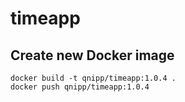 # timeapp

## Create new Docker image

```
docker build -t qnipp/timeapp:1.0.4 .
docker push qnipp/timeapp:1.0.4
```

